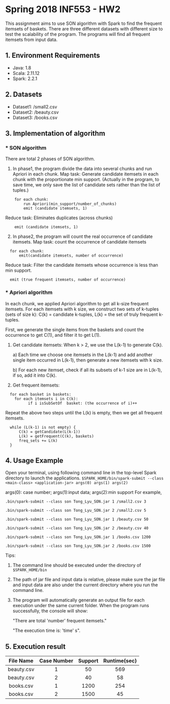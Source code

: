 # Spring 2018 INF553 - HW2
This assignment aims to use SON algorithm with Spark to find the frequent itemsets of baskets. There are three different datasets with different size to test the scalability of the program. The programs will find all frequent itemsets from input data.
## 1. Environment Requirements
* Java: 1.8
* Scala: 2.11.12
* Spark: 2.2.1 
## 2. Datasets
* Dataset1: /small2.csv 
* Dataset2: /beauty.csv
* Dataset3: /books.csv
## 3. Implementation of algorithm
### * SON algorithm 
There are total 2 phases of SON algorithm.
1.	In phase1, the program divide the data into several chunks and run Apriori in each chunk.
Map task: Generate candidate itemsets in each chunk with the proportionate min support. (Actually in the program, to save time, we only save the list of candidate sets rather than the list of tuples.)
```
    for each chunk:
	    run Apriori(min_support/number_of_chunks)
	    emit (candidate itemsets, 1)
```
Reduce task: Eliminates duplicates (across chunks)
```
    emit (candidate itemsets, 1)
```
  
2.	In phase2, the program will count the real occurrence of candidate itemsets.
Map task: count the occurrence of candidate itemsets
```
  for each chunk:
	  emit(candidate itemsets, number of occurrence)
```
Reduce task: Filter the candidate itemsets whose occurrence is less than min support.
```
  emit (true frequent itemsets, number of occurrence)
```
    
### * Apriori algorithm
In each chunk, we applied Apriori algorithm to get all k-size frequent itemsets. For each itemsets with k size, we construct two sets of k-tuples (sets of size k):
C(k) = candidate k-tuples, 
L(k) = the set of truly frequent k-tuples.

First, we generate the single items from the baskets and count the occurrence to get C(1), and filter it to get L(1).
1)	Get candidate itemsets: When k > 2, we use the L(k-1) to generate C(k). 

  	a)	Each time we choose one itemsets in the L(k-1) and add another single item occurred in L(k-1), then generate a new itemsets with k size.

  	b)	For each new itemset, check if all its subsets of k-1 size are in L(k-1), if so, add it into C(k).

2)	Get frequent itemsets: 
```
  for each basket in baskets:
    for each itemsets i in C(k):
		  if i isSubSetOf  basket: (the occurrence of i)++
```
Repeat the above two steps until the L(k) is empty, then we get all frequent itemsets.
```
  while (L(k-1) is not empty) {
	  C(k) = getCandidate(L(k-1))
	  L(k) = getFrequent(C(k), baskets)
	  freq_sets += L(k)
  }
```
## 4. Usage Example
Open your terminal, using following command line in the top-level Spark directory to launch the applications. 
`$SPARK_HOME/bin/spark-submit --class <main-class> <application-jar> args(0) args(1) args(2)`

args(0): case number; args(1):input data; args(2):min support
For example,

`.bin/spark-submit --class son Tong_Lyu_SON.jar 1 /small2.csv 3`

`.bin/spark-submit --class son Tong_Lyu_SON.jar 2 /small2.csv 5`

`.bin/spark-submit --class son Tong_Lyu_SON.jar 1 /beauty.csv 50`

`.bin/spark-submit --class son Tong_Lyu_SON.jar 2 /beauty.csv 40`

`.bin/spark-submit --class son Tong_Lyu_SON.jar 1 /books.csv 1200`

`.bin/spark-submit --class son Tong_Lyu_SON.jar 2 /books.csv 1500`

Tips:
1)	The command line should be executed under the directory of `$SPARK_HOME/bin`

2)	The path of jar file and input data is relative, please make sure the jar file and input data are also under the current directory where you run the command line.

3)	The program will automatically generate an output file for each execution under the same current folder. When the program runs successfully, the console will show: 

	"There are total 'number' frequent itemsets."

	"The execution time is: 'time' s".

## 5. Execution result
|File Name|Case Number|Support|Runtime(sec)
| :------: | :------: | :------: | :------:|
|beauty.csv|1|50|569
|beauty.csv|2|40|58
|books.csv|1|1200|254
|books.csv|2|1500|45
